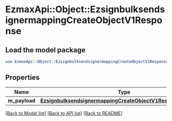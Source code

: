 # EzmaxApi::Object::EzsignbulksendsignermappingCreateObjectV1Response

## Load the model package
```perl
use EzmaxApi::Object::EzsignbulksendsignermappingCreateObjectV1Response;
```

## Properties
Name | Type | Description | Notes
------------ | ------------- | ------------- | -------------
**m_payload** | [**EzsignbulksendsignermappingCreateObjectV1ResponseMPayload**](EzsignbulksendsignermappingCreateObjectV1ResponseMPayload.md) |  | 

[[Back to Model list]](../README.md#documentation-for-models) [[Back to API list]](../README.md#documentation-for-api-endpoints) [[Back to README]](../README.md)


